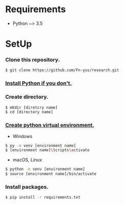 # Requirements

* Python ~> 3.5

# SetUp

### Clone this repository.

```bash
$ git clone https://github.com/Fn-yus/research.git
```
  
  
### [Install Python if you don't.](https://www.python.org/downloads/)  
  
  
### Create directory.

```bash
$ mkdir [diretcry name]
$ cd [directory name]
```  
  
  
### [Create python virtual environment.](https://docs.python.org/ja/3/library/venv.html)

- Windows
```bash
$ py -m venv [environment name]
$ [environment name]\Scripts\activate
```
  
- macOS, Linux
```bash
$ python -m venv [environment name]
$ source [environment name]/bin/activate
```  
  
  
### Install packages.

```bash
$ pip install -r requirements.txt
```



